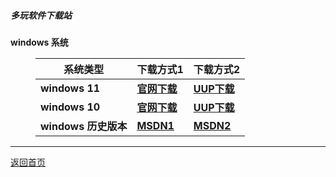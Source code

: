 ##### 多玩软件下载站
<html>
<head>
<meta charset='UTF-8'><meta name='viewport' content='width=device-width initial-scale=1'>
</head>
<body><p><strong>windows 系统</strong></p>
<figure><table>
<thead>
<tr><th>系统类型</th><th>下载方式1</th><th>下载方式2</th></tr></thead>
<tbody><tr><td><strong>windows 11</strong></td><td><a href='https://www.microsoft.com/zh-cn/software-download/windows11'><strong><u>官网下载</u></strong></a></td><td><a href='https://www.uupdump.cn/'><strong><u>UUP下载</u></strong></a></td></tr><tr><td><strong>windows 10</strong></td><td><a href='https://www.microsoft.com/zh-cn/software-download/windows10'><strong><u>官网下载</u></strong></a></td><td><a href='https://www.uupdump.cn/'><strong><u>UUP下载</u></strong></a></td></tr><tr><td><strong>windows 历史版本</strong></td><td><a href='https://msdn.itellyou.cn/'><strong><u>MSDN1</u></strong></a></td><td><a href='https://hellowindows.cn/'><strong><u>MSDN2</u></strong></a></td></tr></tbody>
</table></figure>
<hr />
<p><a href='https://netlinkbuilder.github.io/storedownload/'><u>返回首页</u></a></p>
<p>&nbsp;</p>
</body>
</html>
